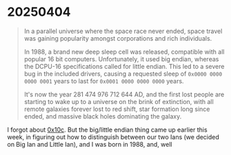 # 20250404

> In a parallel universe where the space race never ended, space travel was gaining popularity amongst corporations and rich individuals.
>
> In 1988, a brand new deep sleep cell was released, compatible with all popular 16 bit computers. Unfortunately, it used big endian, whereas the DCPU-16 specifications called for little endian. This led to a severe bug in the included drivers, causing a requested sleep of `0x0000 0000 0000 0001` years to last for `0x0001 0000 0000 0000` years.
>
> It's now the year 281 474 976 712 644 AD, and the first lost people are starting to wake up to a universe on the brink of extinction, with all remote galaxies forever lost to red shift, star formation long since ended, and massive black holes dominating the galaxy.

I forgot about [0x10c](https://en.wikipedia.org/wiki/0x10c). But the big/little endian thing came up earlier this week, in figuring out how to distinguish between our two Ians (we decided on Big Ian and Little Ian), and I was born in 1988, and, well
